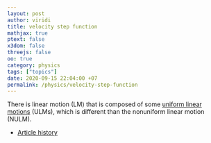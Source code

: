 ```yaml
---
layout: post
author: viridi
title: velocity step function
mathjax: true
ptext: false
x3dom: false
threejs: false
oo: true
category: physics
tags: ["topics"]
date: 2020-09-15 22:04:00 +07
permalink: /physics/velocity-step-function
---
```

There is linear motion (LM) that is composed of some [uniform linear motions](uniform-linear-motion) (ULMs), which is different than the nonuniform linear motion (NULM).


+ [Article history](https://github.com/butiran/butiran.github.io/commits/master/_posts/phys/2020-09-15-velocity-step-function.md)
